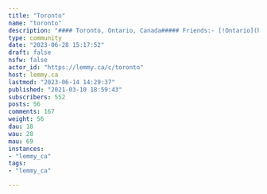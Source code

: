 ```yaml
---
title: "Toronto" 
name: "toronto"
description: "#### Toronto, Ontario, Canada##### Friends:- [!Ontario](https://lemmy.ca/c/ontario)- [!AskTO](https://lemmy.ca/c/askto)##### [Support lemmy.ca](https://lemmy.ca/post/654216)"
type: community
date: "2023-06-28 15:17:52"
draft: false
nsfw: false
actor_id: "https://lemmy.ca/c/toronto"
host: lemmy.ca
lastmod: "2023-06-14 14:29:37"
published: "2021-03-10 18:59:43"
subscribers: 552
posts: 56
comments: 167
weight: 56
dau: 18
wau: 28
mau: 69
instances:
- "lemmy_ca"
tags: 
- "lemmy_ca"

---
```

